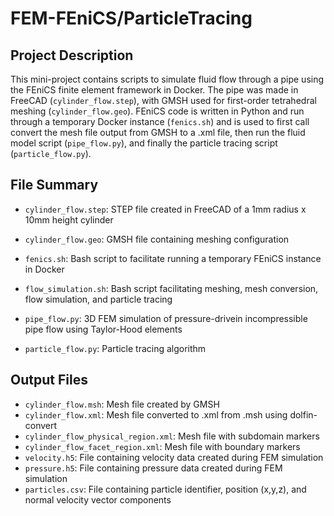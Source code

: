 # FEM-FEniCS/ParticleTracing

## Project Description
This mini-project contains scripts to simulate fluid flow through a pipe using the FEniCS finite element framework in Docker. The pipe was made in FreeCAD (`cylinder_flow.step`), with GMSH used for first-order tetrahedral meshing (`cylinder_flow.geo`). FEniCS code is written in Python and run through a temporary Docker instance (`fenics.sh`) and is used to first call convert the mesh file output from GMSH to a .xml file, then run the fluid model script (`pipe_flow.py`), and finally the particle tracing script (`particle_flow.py`).

## File Summary
- `cylinder_flow.step`: STEP file created in FreeCAD of a 1mm radius x 10mm height cylinder

- `cylinder_flow.geo`: GMSH file containing meshing configuration
- `fenics.sh`: Bash script to facilitate running a temporary FEniCS instance in Docker
- `flow_simulation.sh`: Bash script facilitating meshing, mesh conversion, flow simulation, and particle tracing
- `pipe_flow.py`: 3D FEM simulation of pressure-drivein incompressible pipe flow using Taylor-Hood elements
- `particle_flow.py`: Particle tracing algorithm

## Output Files
- `cylinder_flow.msh`: Mesh file created by GMSH
- `cylinder_flow.xml`: Mesh file converted to .xml from .msh using dolfin-convert
- `cylinder_flow_physical_region.xml`: Mesh file with subdomain markers
- `cylinder_flow_facet_region.xml`: Mesh file with boundary markers
- `velocity.h5`: File containing velocity data created during FEM simulation
- `pressure.h5`: File containing pressure data created during FEM simulation
- `particles.csv`: File containing particle identifier, position (x,y,z), and normal velocity vector components
